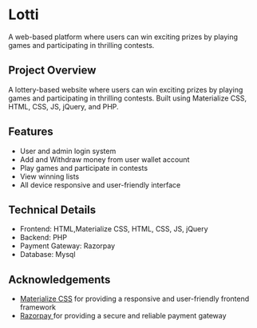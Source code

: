 
# Lotti
A web-based platform where users can win exciting prizes by playing games and participating in thrilling contests.



## Project Overview

A lottery-based website where users can win exciting prizes by playing games and participating in thrilling contests. Built using Materialize CSS, HTML, CSS, JS, jQuery, and PHP.
## Features

- User and admin login system
- Add and Withdraw money from user wallet account
- Play games and participate in contests
- View winning lists
- All device responsive and user-friendly interface


## Technical Details
- Frontend: HTML,Materialize CSS, HTML, CSS, JS, jQuery
- Backend: PHP
- Payment Gateway: Razorpay
- Database: Mysql


## Acknowledgements
 - [Materialize CSS](https://materializecss.com/) for providing a responsive and user-friendly frontend framework
- [Razorpay ](https://razorpay.com/) for providing a secure and reliable payment gateway
